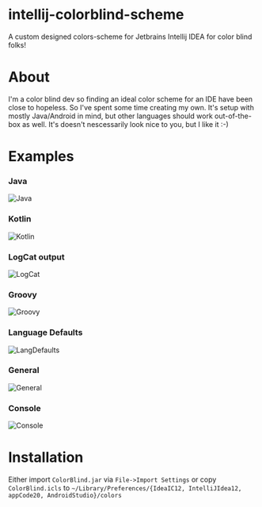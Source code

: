# intellij-colorblind-scheme
A custom designed colors-scheme for Jetbrains Intellij IDEA for color blind folks!

# About
I'm a color blind dev so finding an ideal color scheme for an IDE have been close to hopeless.
So I've spent some time creating my own. It's setup with mostly Java/Android in mind, but other languages should work out-of-the-box as well.
It's doesn't nescessarily look nice to you, but I like it :-)

# Examples
### Java
![Java](colorblind-screenshot-java.png)

### Kotlin
![Kotlin](colorblind-screenshot-kotlin.png)

### LogCat output
![LogCat](colorblind-screenshot-logcat2.png)

### Groovy
![Groovy](colorblind-screenshot-groovy.png)

### Language Defaults
![LangDefaults](colorblind-screenshot-lang-defaults.png)

### General
![General](colorblind-screenshot-general.png)

### Console
![Console](colorblind-screenshot-console.png)

# Installation
Either import `ColorBlind.jar` via `File->Import Settings` or copy `ColorBlind.icls` to `~/Library/Preferences/{IdeaIC12, IntelliJIdea12, appCode20, AndroidStudio}/colors`
